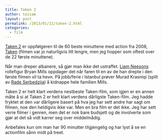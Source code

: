 ```yaml
---
title: Taken 2
author: teisam
layout: post
permalink: /2013/01/21/taken-2.html
categories:
  - film
---
```

[Taken 2][1] er oppfølgeren til de 60 beste minuttene med action fra 2008, [Taken][2] (filmen var jo naturligvis litt lengre, men jeg hopper som oftest over de 22 første minuttene).

Når man dreper albanere, så gjør man ikke det ustraffet. [Liam Neesons][3] rollefigur Bryan Mills oppdager det når faren til en av de han drepte i den første filmen vil ta hevn. På jobb/ferie i Istanbul prøver Murad Krasniqi (spilt av [Rade Serbedzija][4]) å kidnappe hele familien Mills.

Taken 2 er helt klart verdens nestbeste Taken-film, som igjen er en annen måte å si at Taken 2 er helt klart verdens dårligste Taken-film. Jeg hadde fryktet at den var dårligere basert på hva jeg har sett andre har sagt om filmen, noe den heldigvis ikke var. Men en bra film er det ikke. Jeg har sett verre filmer i genren, men det er nok bare budsjett og de involverte som gjør at det så vidt karrer seg over middelmådig.

Anbefales kun om man har 90 minutter tilgjengelig og har lyst å se en actionfilm sånn midt på treet.

 [1]: http://www.imdb.com/title/tt1397280/?ref_=fn_al_tt_1
 [2]: http://www.imdb.com/title/tt0936501/?ref_=fn_al_tt_1
 [3]: http://www.imdb.com/name/nm0000553/
 [4]: http://www.imdb.com/name/nm0784884/